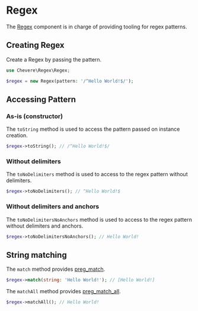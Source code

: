 # Regex

The [Regex](../reference/Chevere/Components/Regex/Regex.md) component is in charge of providing tooling for regex patterns.

## Creating Regex

Create a Regex by passing the pattern.

```php
use Chevere\Regex\Regex;

$regex = new Regex(pattern: '/^Hello World!$/');
```

## Accessing Pattern

### As-is (constructor)

The `toString` method is used to access the pattern passed on instance creation.

```php
$regex->toString(); // /^Hello World!$/
```

### Without delimiters

The `toNoDelimiters` method is used to access to the regex pattern without delimiters.

```php
$regex->toNoDelimiters(); // ^Hello World!$
```

### Without delimiters and anchors

The `toNoDelimitersNoAnchors` method is used to access to the regex pattern without delimiters and anchors.

```php
$regex->toNoDelimitersNoAnchors(); // Hello World!
```

## String matching

The `match` method provides [preg_match](https://www.php.net/preg-match).

```php
$regex->match(string: 'Hello World!'); // [Hello World!]
```

The `matchAll` method provides [preg_match_all](https://www.php.net/preg-match-all).

```php
$regex->matchAll(); // Hello World!
```
